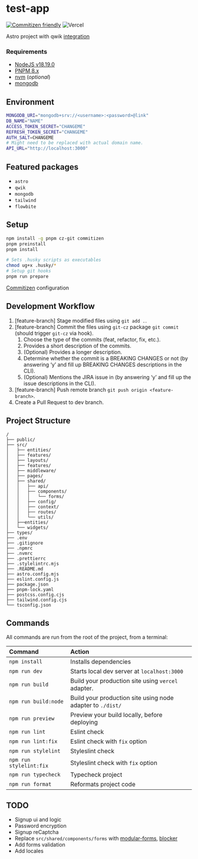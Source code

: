 # test-app

[![Commitizen friendly](https://img.shields.io/badge/commitizen-friendly-brightgreen.svg)](http://commitizen.github.io/cz-cli/)
![Vercel](https://vercel-badge-fsohe4js4-iivanovw7.vercel.app/api/iivanovw7/test-app)

Astro project with qwik [integration](https://qwik.builder.io/docs/integrations/astro)

>

### Requirements

-   [NodeJS v18.19.0](https://nodejs.org/en/)
-   [PNPM 8.x](https://pnpm.io/)
-   [nvm](https://github.com/nvm-sh/nvm) (_optional_)
-   [mongodb](https://www.mongodb.com)

## Environment

```bash
MONGODB_URI="mongodb+srv://<username>:<password>@link"
DB_NAME="NAME"
ACCESS_TOKEN_SECRET="CHANGEME"
REFRESH_TOKEN_SECRET="CHANGEME"
AUTH_SALT=CHANGEME
# Might need to be replaced with actual domain name.
API_URL="http://localhost:3000"

```

## Featured packages

-   `astro`
-   `qwik`
-   `mongodb`
-   `tailwind`
-   `flowbite`

## Setup

```bash
npm install -g pnpm cz-git commitizen
pnpm preinstall
pnpm install

# Sets .husky scripts as executables
chmod ug+x .husky/*
# Setup git hooks
pnpm run prepare
```

[Commitizen](https://github.com/commitizen/cz-cli) configuration

## Development Workflow

1. [feature-branch] Stage modified files using `git add .`.
2. [feature-branch] Commit the files using `git-cz` package `git commit` (should trigger `git-cz` via hook).
    1. Choose the type of the commits (feat, refactor, fix, etc.).
    2. Provides a short description of the commits.
    3. (Optional) Provides a longer description.
    4. Determine whether the commit is a BREAKING CHANGES or not (by answering ‘y’ and fill up BREAKING CHANGES
       descriptions in the CLI).
    5. (Optional) Mentions the JIRA issue in (by answering ‘y’ and fill up the issue descriptions in the CLI).
3. [feature-branch] Push remote branch `git push origin <feature-branch>`.
4. Create a Pull Request to dev branch.

## Project Structure

```
/
├── public/
├── src/
│   ├── entities/
│   ├── features/
│   ├── layouts/
│   ├── features/
│   ├── middleware/
│   ├── pages/
│   ├── shared/
│   │   ├── api/
│   │   ├── components/
│   │   │   └── forms/
│   │   ├── config/
│   │   ├── context/
│   │   ├── routes/
│   │   └── utils/
│   ├──entities/
│   └── widgets/
├── types/
├── .env
├── .gitignore
├── .npmrc
├── .nvmrc
├── .prettierrc
├── .stylelintrc.mjs
├── .README.md
├── astro.config.mjs
├── eslint.config.js
├── package.json
├── pnpm-lock.yaml
├── postcss.config.cjs
├── tailwind.config.cjs
└── tsconfig.json
```

## Commands

All commands are run from the root of the project, from a terminal:

| Command                 | Action                                                     |
| :---------------------- | :--------------------------------------------------------- |
| `npm install`           | Installs dependencies                                      |
| `npm run dev`           | Starts local dev server at `localhost:3000`                |
| `npm run build`         | Build your production site using `vercel` adapter.         |
| `npm run build:node`    | Build your production site using node adapter to `./dist/` |
| `npm run preview`       | Preview your build locally, before deploying               |
| `npm run lint`          | Eslint check                                               |
| `npm run lint:fix`      | Eslint check with `fix` option                             |
| `npm run stylelint`     | Styleslint check                                           |
| `npm run stylelint:fix` | Styleslint check with `fix` option                         |
| `npm run typecheck`     | Typecheck project                                          |
| `npm run format`        | Reformats project code                                     |

## TODO

-   Signup ui and logic
-   Password encryption
-   Signup reCaptcha
-   Replace `src/shared/components/forms` with [modular-forms](https://modularforms.dev), [blocker](https://github.com/fabian-hiller/modular-forms/issues/145)
-   Add forms validation
-   Add locales

